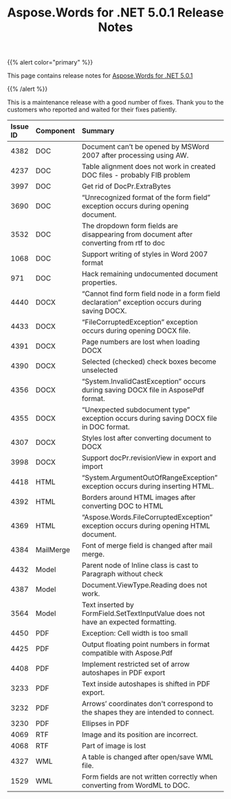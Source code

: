 ﻿---
title: Aspose.Words for .NET 5.0.1 Release Notes
description: "Aspose.Words for .NET 5.0.1 Release Notes – learn about the latest updates and fixes."
type: docs
weight: 80
url: /net/aspose-words-for-net-5-0-1-release-notes/
---

{{% alert color="primary" %}} 

This page contains release notes for [Aspose.Words for .NET 5.0.1](https://downloads.aspose.com/words/net/new-releases/aspose.words-for-.net-5.0.1/)

{{% /alert %}} 

This is a maintenance release with a good number of fixes. Thank you to the customers who reported and waited for their fixes patiently.

|Issue ID |Component |Summary |
| :- | :- | :- |
|4382 |DOC |Document can’t be opened by MSWord 2007 after processing using AW. |
|4237 |DOC |Table alignment does not work in created DOC files - probably FIB problem |
|3997 |DOC |Get rid of DocPr.ExtraBytes |
|3690 |DOC |“Unrecognized format of the form field” exception occurs during opening document. |
|3532 |DOC |The dropdown form fields are disappearing from document after converting from rtf to doc |
|1068 |DOC |Support writing of styles in Word 2007 format |
|971 |DOC |Hack remaining undocumented document properties. |
|4440 |DOCX |“Cannot find form field node in a form field declaration” exception occurs during saving DOCX. |
|4433 |DOCX |“FileCorruptedException” exception occurs during opening DOCX file. |
|4391 |DOCX |Page numbers are lost when loading DOCX |
|4390 |DOCX |Selected (checked) check boxes become unselected |
|4356 |DOCX |“System.InvalidCastException” occurs during saving DOCX file in AsposePdf format. |
|4355 |DOCX |“Unexpected subdocument type” exception occurs during saving DOCX file in DOC format. |
|4307 |DOCX |Styles lost after converting document to DOCX |
|3998 |DOCX |Support docPr.revisionView in export and import |
|4418 |HTML |“System.ArgumentOutOfRangeException” exception occurs during inserting HTML. |
|4392 |HTML |Borders around HTML images after converting DOC to HTML |
|4369 |HTML |“Aspose.Words.FileCorruptedException” exception occurs during opening HTML document. |
|4384 |MailMerge |Font of merge field is changed after mail merge. |
|4432 |Model |Parent node of Inline class is cast to Paragraph without check |
|4387 |Model |Document.ViewType.Reading does not work. |
|3564 |Model |Text inserted by FormField.SetTextInputValue does not have an expected formatting. |
|4450 |PDF |Exception: Cell width is too small |
|4425 |PDF |Output floating point numbers in format compatible with Aspose.Pdf |
|4408 |PDF |Implement restricted set of arrow autoshapes in PDF export |
|3233 |PDF |Text inside autoshapes is shifted in PDF export. |
|3232 |PDF |Arrows’ coordinates don't correspond to the shapes they are intended to connect. |
|3230 |PDF |Ellipses in PDF |
|4069 |RTF |Image and its position are incorrect. |
|4068 |RTF |Part of image is lost |
|4327 |WML |A table is changed after open/save WML file. |
|1529 |WML |Form fields are not written correctly when converting from WordML to DOC. |

